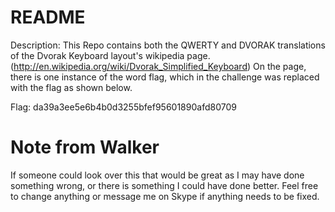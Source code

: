 # README #

Description: This Repo contains both the QWERTY and DVORAK translations of the Dvorak Keyboard layout's wikipedia page. (http://en.wikipedia.org/wiki/Dvorak_Simplified_Keyboard)
On the page, there is one instance of the word flag, which in the challenge was replaced with the flag as shown below.

Flag: da39a3ee5e6b4b0d3255bfef95601890afd80709

# Note from Walker #
If someone could look over this that would be great as I may have done something wrong, or there is something I could have done better. Feel free to change anything or message me on Skype if anything needs to be fixed.